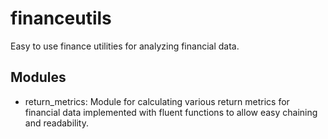 # financeutils

Easy to use finance utilities for analyzing financial data.

## Modules

- return_metrics: Module for calculating various return metrics for financial data implemented with fluent functions to allow easy chaining and readability.

